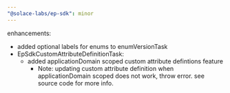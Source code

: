 ```yaml
---
"@solace-labs/ep-sdk": minor
---
```


enhancements:

- added optional labels for enums to enumVersionTask
- EpSdkCustomAttributeDefinitionTask:
  - added applicationDomain scoped custom attribute defintions feature
    - Note: updating custom attribute definition when applicationDomain scoped does not work, throw error. see source code for more info.
